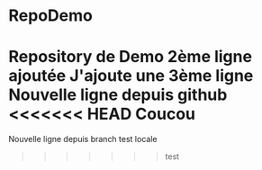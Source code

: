 # RepoDemo
Repository de Demo
2ème ligne ajoutée
J'ajoute une 3ème ligne
Nouvelle ligne depuis github
<<<<<<< HEAD
Coucou
=======
Nouvelle ligne depuis branch test locale
>>>>>>> test
